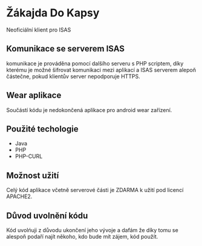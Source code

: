 # Žákajda Do Kapsy
Neoficiální klient pro ISAS

## Komunikace se serverem ISAS
komunikace je prováděna pomocí dalšího serveru s PHP scriptem, díky kterému je možné šifrovat komunikaci mezi aplikací a ISAS serverem alepoň částečne, pokud klientův server nepodporuje HTTPS.

## Wear aplikace
Součástí kódu je nedokončená aplikace pro android wear zařízení.

## Použité techologie
* Java
* PHP
* PHP-CURL

## Možnost užití
Celý kód aplikace včetně serverové části je ZDARMA k užití pod licencí APACHE2.

## Důvod uvolnění kódu
Kód uvolńuji z důvodu ukončení jeho vývoje a dafám že díky tomu se alespoň podaří najít někoho, kdo bude mít zájem, kód použít.
